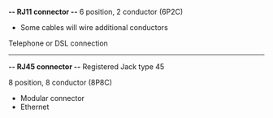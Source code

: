 **-- RJ11 connector --**
6 position, 2 conductor (6P2C)
- Some cables will wire additional conductors

Telephone or DSL connection

---
**-- RJ45 connector --**
Registered Jack type 45

8 position, 8 conductor (8P8C)
- Modular connector
- Ethernet
